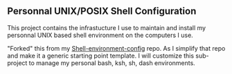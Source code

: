 ## Personnal UNIX/POSIX Shell Configuration
This project contains the infrastucture I use to
maintain and install my personnal UNIX based shell environment
on the computers I use.

"Forked" this from my
[Shell-environment-config](https://github.com/grscheller/shell-environment-config)
repo.  As I simplify that repo and make it a generic
starting point template.  I will customize this
sub-project to manage my personal bash, ksh, sh, dash
environments.
